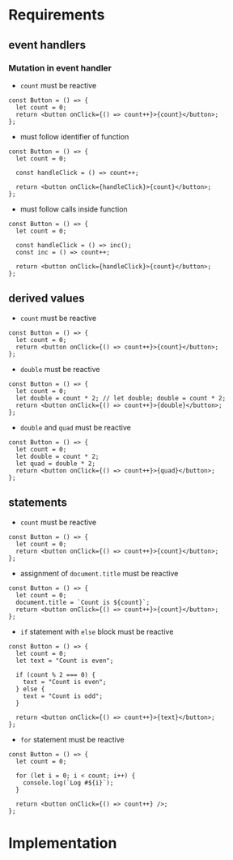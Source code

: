 # Requirements

## event handlers

### Mutation in event handler

- `count` must be reactive

```tsx
const Button = () => {
  let count = 0;
  return <button onClick={() => count++}>{count}</button>;
};
```

- must follow identifier of function

```tsx
const Button = () => {
  let count = 0;

  const handleClick = () => count++;

  return <button onClick={handleClick}>{count}</button>;
};
```

- must follow calls inside function

```tsx
const Button = () => {
  let count = 0;

  const handleClick = () => inc();
  const inc = () => count++;

  return <button onClick={handleClick}>{count}</button>;
};
```

## derived values

- `count` must be reactive

```tsx
const Button = () => {
  let count = 0;
  return <button onClick={() => count++}>{count}</button>;
};
```

- `double` must be reactive

```tsx
const Button = () => {
  let count = 0;
  let double = count * 2; // let double; double = count * 2;
  return <button onClick={() => count++}>{double}</button>;
};
```

- `double` and `quad` must be reactive

```tsx
const Button = () => {
  let count = 0;
  let double = count * 2;
  let quad = double * 2;
  return <button onClick={() => count++}>{quad}</button>;
};
```

## statements

- `count` must be reactive

```tsx
const Button = () => {
  let count = 0;
  return <button onClick={() => count++}>{count}</button>;
};
```

- assignment of `document.title` must be reactive

```tsx
const Button = () => {
  let count = 0;
  document.title = `Count is ${count}`;
  return <button onClick={() => count++}>{count}</button>;
};
```

- `if` statement with `else` block must be reactive

```tsx
const Button = () => {
  let count = 0;
  let text = "Count is even";

  if (count % 2 === 0) {
    text = "Count is even";
  } else {
    text = "Count is odd";
  }

  return <button onClick={() => count++}>{text}</button>;
};
```

- `for` statement must be reactive

```tsx
const Button = () => {
  let count = 0;

  for (let i = 0; i < count; i++) {
    console.log(`Log #${i}`);
  }

  return <button onClick={() => count++} />;
};
```

# Implementation
